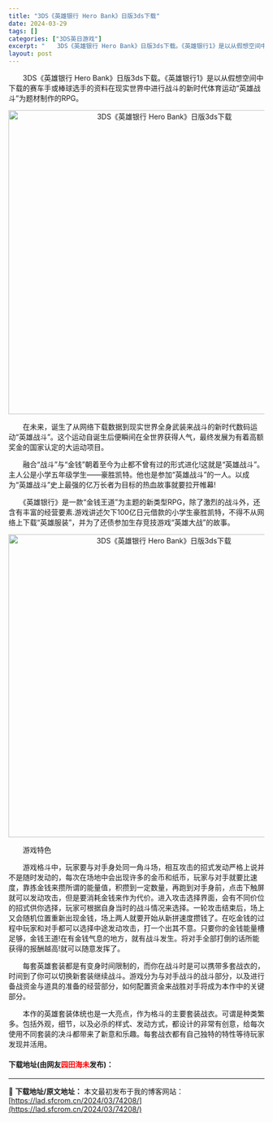 ```yaml
---
title: "3DS《英雄银行 Hero Bank》日版3ds下载"
date: 2024-03-29
tags: []
categories: ["3DS英日游戏"]
excerpt: "　　3DS《英雄银行 Hero Bank》日版3ds下载。《英雄银行1》是以从假想空间中下载的赛车手或棒球选手的资料在现实世界中进行战斗的新时代体育运动&ldquo;英雄战斗&rdquo;为题材制作的RPG。 　　在未来，诞生了从网络下载数据到现实世界全身武装来战斗的新时代数码运动&ldquo;英雄&hellip;"
layout: post
---
```


 <p>　　3DS《英雄银行 Hero Bank》日版3ds下载。《英雄银行1》是以从假想空间中下载的赛车手或棒球选手的资料在现实世界中进行战斗的新时代体育运动&ldquo;英雄战斗&rdquo;为题材制作的RPG。</p> <p align="center"><img align="" border="0" src="https://lad.sfcrom.cn/wp-content/uploads/2024/03/20240329_660628f942df4.png" width="598" alt="3DS《英雄银行 Hero Bank》日版3ds下载" /></p> <p>　　在未来，诞生了从网络下载数据到现实世界全身武装来战斗的新时代数码运动&ldquo;英雄战斗&rdquo;。这个运动自诞生后便瞬间在全世界获得人气，最终发展为有着高额奖金的国家认定的大运动项目。</p> <p>　　融合&ldquo;战斗&rdquo;与&ldquo;金钱&rdquo;朝着至今为止都不曾有过的形式进化!这就是&ldquo;英雄战斗&rdquo;。主人公是小学五年级学生&mdash;&mdash;豪胜凯特。他也是参加&ldquo;英雄战斗&rdquo;的一人。以成为&ldquo;英雄战斗&rdquo;史上最强的亿万长者为目标的热血故事就要拉开帷幕!</p> <p>　　《英雄银行》是一款&ldquo;金钱王道&rdquo;为主题的新类型RPG，除了激烈的战斗外，还含有丰富的经营要素.游戏讲述欠下100亿日元借款的小学生豪胜凯特，不得不从网络上下载&ldquo;英雄服装&rdquo;，并为了还债参加生存竞技游戏&ldquo;英雄大战&rdquo;的故事。</p> <p align="center"><img align="" border="0" src="https://lad.sfcrom.cn/wp-content/uploads/2024/03/20240329_660628fa97bbb.png" width="596" alt="3DS《英雄银行 Hero Bank》日版3ds下载" /></p> <p>　　游戏特色</p> <p>　　游戏格斗中，玩家要与对手身处同一角斗场，相互攻击的招式发动严格上说并不是随时发动的，每次在场地中会出现许多的金币和纸币，玩家与对手就要比速度，靠拣金钱来攒所谓的能量值，积攒到一定数量，再跑到对手身前，点击下触屏就可以发动攻击，但是要消耗金钱来作为代价。进入攻击选择界面，会有不同价位的招式供你选择，玩家可根据自身当时的战斗情况来选择。一轮攻击结束后，场上又会随机位置重新出现金钱，场上两人就要开始从新拼速度攒钱了。在吃金钱的过程中玩家和对手都可以选择中途发动攻击，打一个出其不意。只要你的金钱能量槽足够，金钱王道!在有金钱气息的地方，就有战斗发生。将对手全部打倒的话所能获得的报酬越高!就可以随意发挥了。</p> <p>　　每套英雄套装都是有变身时间限制的，而你在战斗时是可以携带多套战衣的，时间到了你可以切换新套装继续战斗。游戏分为与对手战斗的战斗部分，以及进行备战资金与道具的准备的经营部分，如何配置资金来战胜对手将成为本作中的关键部分。</p> <p>　　本作的英雄套装体统也是一大亮点，作为格斗的主要套装战衣。可谓是种类繁多。包括外观，细节，以及必杀的样式、发动方式，都设计的非常有创意，给每次使用不同套装的决斗都带来了新意和乐趣。每套战衣都有自己独特的特性等待玩家发现并活用。</p> <p><h4>下载地址(由网友<font color="red">园田海未</font>发布)：</h4></p> 

---
📖 **下载地址/原文地址：** 本文最初发布于我的博客网站：[https://lad.sfcrom.cn/2024/03/74208/](https://lad.sfcrom.cn/2024/03/74208/)
